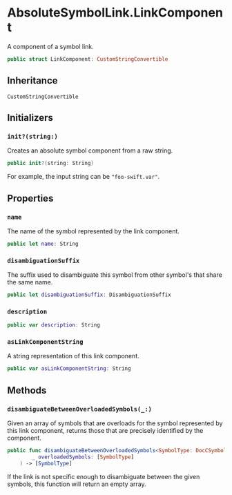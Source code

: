 # AbsoluteSymbolLink.LinkComponent

A component of a symbol link.

``` swift
public struct LinkComponent: CustomStringConvertible 
```

## Inheritance

`CustomStringConvertible`

## Initializers

### `init?(string:)`

Creates an absolute symbol component from a raw string.

``` swift
public init?(string: String) 
```

For example, the input string can be `"foo-swift.var"`.

## Properties

### `name`

The name of the symbol represented by the link component.

``` swift
public let name: String
```

### `disambiguationSuffix`

The suffix used to disambiguate this symbol from other symbol's
that share the same name.

``` swift
public let disambiguationSuffix: DisambiguationSuffix
```

### `description`

``` swift
public var description: String 
```

### `asLinkComponentString`

A string representation of this link component.

``` swift
public var asLinkComponentString: String 
```

## Methods

### `disambiguateBetweenOverloadedSymbols(_:)`

Given an array of symbols that are overloads for the symbol represented
by this link component, returns those that are precisely identified by the component.

``` swift
public func disambiguateBetweenOverloadedSymbols<SymbolType: DocCSymbolRepresentable>(
        _ overloadedSymbols: [SymbolType]
    ) -> [SymbolType] 
```

If the link is not specific enough to disambiguate between the given symbols,
this function will return an empty array.
